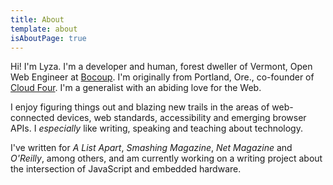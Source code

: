 ```yaml
---
title: About
template: about
isAboutPage: true
---
```

Hi! I'm Lyza. I'm a developer and human, forest dweller of Vermont, Open Web Engineer at [Bocoup](https://bocoup.com). I'm originally from Portland, Ore., co-founder of [Cloud Four](http://www.cloudfour.com). I'm a generalist with an abiding love for the Web.

I enjoy figuring things out and blazing new trails in the areas of web-connected devices, web standards, accessibility and emerging browser APIs. I _especially_ like writing, speaking and teaching about technology.

I've written for _A List Apart_, _Smashing Magazine_, _Net Magazine_ and _O'Reilly_, among others, and am currently working on a writing project about the intersection of JavaScript and embedded hardware.
